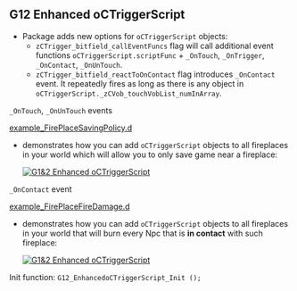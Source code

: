 ## G12 Enhanced oCTriggerScript
 - Package adds new options for `oCTriggerScript` objects:
   - `zCTrigger_bitfield_callEventFuncs` flag will call additional event functions `oCTriggerScript.scriptFunc` + `_OnTouch`, `_OnTrigger`, `_OnContact`, `_OnUnTouch`.
   - `zCTrigger_bitfield_reactToOnContact` flag introduces `_OnContact` event. It repeatedly fires as long as there is any object in `oCTriggerScript._zCVob_touchVobList_numInArray`.

`_OnTouch`, `_OnUnTouch` events

[example_FirePlaceSavingPolicy.d](../Standalone-Packages/G12-EnhancedoCTriggerScript/example_FirePlaceSavingPolicy.d)
 - demonstrates how you can add `oCTriggerScript` objects to all fireplaces in your world which will allow you to only save game near a fireplace:

    [![G1&2 Enhanced oCTriggerScript](https://img.youtube.com/vi/U9IVhqSixW0/0.jpg)](https://www.youtube.com/watch?v=U9IVhqSixW0)

`_OnContact` event

[example_FirePlaceFireDamage.d](../Standalone-Packages/G12-EnhancedoCTriggerScript/example_FirePlaceFireDamage.d)
 - demonstrates how you can add `oCTriggerScript` objects to all fireplaces in your world that will burn every Npc that is **in contact** with such fireplace:

    [![G1&2 Enhanced oCTriggerScript](https://img.youtube.com/vi/7KYLjUITbi4/0.jpg)](https://www.youtube.com/watch?v=7KYLjUITbi4)

Init function: `G12_EnhancedoCTriggerScript_Init ();`
